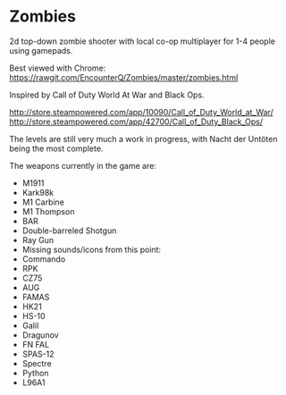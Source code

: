 # Zombies
2d top-down zombie shooter with local co-op multiplayer for 1-4 people using gamepads.

Best viewed with Chrome: https://rawgit.com/EncounterQ/Zombies/master/zombies.html

Inspired by Call of Duty World At War and Black Ops.

http://store.steampowered.com/app/10090/Call_of_Duty_World_at_War/
http://store.steampowered.com/app/42700/Call_of_Duty_Black_Ops/

The levels are still very much a work in progress, with Nacht der Untöten being the most complete.

The weapons currently in the game are:
- M1911
- Kark98k
- M1 Carbine
- M1 Thompson
- BAR
- Double-barreled Shotgun
- Ray Gun
- Missing sounds/icons from this point:
- Commando
- RPK
- CZ75
- AUG
- FAMAS
- HK21
- HS-10
- Galil
- Dragunov
- FN FAL
- SPAS-12
- Spectre
- Python
- L96A1
